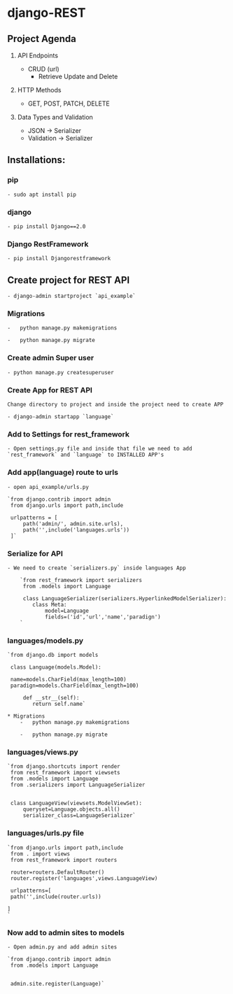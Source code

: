 # django-REST

## Project Agenda

1. API Endpoints
	- CRUD (url)
		- Retrieve Update and Delete
		

2. HTTP Methods
	- GET, POST, PATCH, DELETE

3. Data Types and Validation
	- JSON -> Serializer
	- Validation -> Serializer
	
## Installations:

### pip
	- sudo apt install pip

### django
	- pip install Django==2.0

### Django RestFramework
	- pip install Djangorestframework



## Create project for REST API

	- django-admin startproject `api_example`

### Migrations
	
	-	python manage.py makemigrations

	-	python manage.py migrate

### Create admin Super user

	- python manage.py createsuperuser

### Create App for REST API

	Change directory to project and inside the project need to create APP

	- django-admin startapp `language`



### Add to Settings for rest_framework

	- Open settings.py file and inside that file we need to add `rest_framework` and `language` to INSTALLED APP's

### Add app(language) route to urls
	
	- open api_example/urls.py

	`from django.contrib import admin
	 from django.urls import path,include

	 urlpatterns = [
    	 path('admin/', admin.site.urls),
    	 path('',include('languages.urls'))
	 ]`	

### Serialize for API
	
	- We need to create `serializers.py` inside languages App

		`from rest_framework import serializers
		 from .models import Language

         class LanguageSerializer(serializers.HyperlinkedModelSerializer):
			class Meta:
				model=Language
				fields=('id','url','name','paradign')
		`

### languages/models.py

	`from django.db import models

	 class Language(models.Model):

	 name=models.CharField(max_length=100)
	 paradign=models.CharField(max_length=100)

		 def __str__(self):
		 	return self.name`

	* Migrations
		-	python manage.py makemigrations

		-	python manage.py migrate
 
### languages/views.py

	`from django.shortcuts import render
	 from rest_framework import viewsets
	 from .models import Language
	 from .serializers import LanguageSerializer


	 class LanguageView(viewsets.ModelViewSet):
		 queryset=Language.objects.all()
	 	 serializer_class=LanguageSerializer`

### languages/urls.py file

	`from django.urls import path,include
	 from . import views
	 from rest_framework import routers

	 router=routers.DefaultRouter()
     router.register('languages',views.LanguageView)

	 urlpatterns=[
	 path('',include(router.urls))

	]
	`

### Now add to admin sites to models

	- Open admin.py and add admin sites

	`from django.contrib import admin
	 from .models import Language


	 admin.site.register(Language)`


